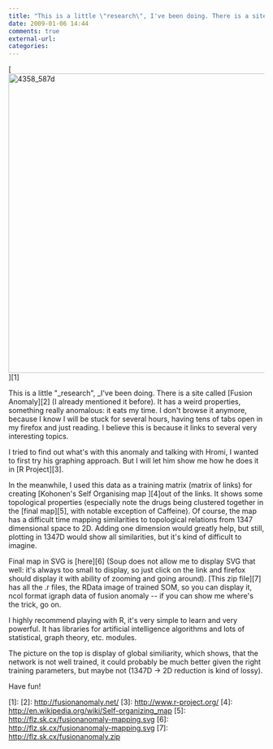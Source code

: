 ```yaml
---
title: "This is a little \"research\", I've been doing. There is a site called Fusion A..."
date: 2009-01-06 14:44
comments: true
external-url:
categories:
---
```

[<img src="http://6.asset.soup.io/asset/0207/4358_587d.png" width="665" height="589" alt="4358_587d" />][1]

This is a little "_research", _I've been doing. There is a site called [Fusion Anomaly][2] (I already mentioned it before). It has a weird properties, something really anomalous: it eats my time. I don't browse it anymore, because I know I will be stuck for several hours, having tens of tabs open in my firefox and just reading. I believe this is because it links to several very interesting topics.   
  
I tried to find out what's with this anomaly and talking with Hromi, I wanted to first try his graphing approach. But I will let him show me how he does it in [R Project][3].   
  
In the meanwhile, I used this data as a training matrix (matrix of links) for creating [Kohonen's Self Organising map ][4]out of the links. It shows some topological properties (especially note the drugs being clustered together in the [final map][5], with notable exception of Caffeine). Of course, the map has a difficult time mapping similarities to topological relations from 1347 dimensional space to 2D. Adding one dimension would greatly help, but still, plotting in 1347D would show all similarities, but it's kind of difficult to imagine.  
  
Final map in SVG is [here][6] (Soup does not allow me to display SVG that well: it's always too small to display, so just click on the link and firefox should display it with ability of zooming and going around). [This zip file][7] has all the .r files, the RData image of trained SOM, so you can display it, ncol format igraph data of fusion anomaly -- if you can show me where's the trick, go on.   
  
I highly recommend playing with R, it's very simple to learn and very powerful. It has libraries for artificial intelligence algorithms and lots of statistical, graph theory, etc. modules.  
  
The picture on the top is display of global similiarity, which shows, that the network is not well trained, it could probably be much better given the right training parameters, but maybe not (1347D -&gt; 2D reduction is kind of lossy).  
  
Have fun!

  [1]: 
  [2]: http://fusionanomaly.net/
  [3]: http://www.r-project.org/
  [4]: http://en.wikipedia.org/wiki/Self-organizing_map
  [5]: http://flz.sk.cx/fusionanomaly-mapping.svg
  [6]: http://flz.sk.cx/fusionanomaly-mapping.svg
  [7]: http://flz.sk.cx/fusionanomaly.zip
